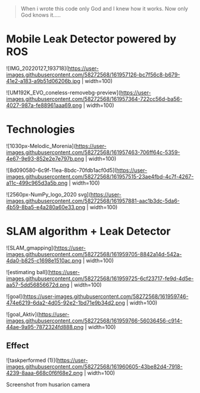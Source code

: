 > When i wrote this code only God and I knew how it works.
> Now only God knows it.....

# Mobile Leak Detector powered by ROS


![IMG_20220127_193718](https://user-images.githubusercontent.com/58272568/161957126-bc7f56c8-b679-41e2-a183-a9b51d06206b.jpg | width=100)




![UM192K_EVO_coneless-removebg-preview](https://user-images.githubusercontent.com/58272568/161957364-722cc56d-ba56-4027-987a-fe88961aaa69.png | width=100)




# Technologies




![1030px-Melodic_Morenia](https://user-images.githubusercontent.com/58272568/161957463-706ff64c-5359-4e67-9e93-852e2e7e797b.png | width=100)

![8d090580-6c9f-11ea-8bdc-70fdb1acf0d5](https://user-images.githubusercontent.com/58272568/161957515-23ae4fbd-4c7f-4267-a11c-499c965d3a5b.png | width=100)



![2560px-NumPy_logo_2020 svg](https://user-images.githubusercontent.com/58272568/161957881-aac1b3dc-5da6-4b59-8ba5-e4a280a60e33.png | width=100)





# SLAM algorithm + Leak Detector


![SLAM_gmapping](https://user-images.githubusercontent.com/58272568/161959705-8842a14d-542a-4da0-b825-c1698e1510ac.png | width=100)



![estimating ball](https://user-images.githubusercontent.com/58272568/161959725-6cf23717-fe9d-4d5e-aa57-5dd56856672d.png | width=100)


![goal](https://user-images.githubusercontent.com/58272568/161959746-474e6219-6da2-4d05-92e2-1bd71e9b34d2.png | width=100)

![goal_Aktiv](https://user-images.githubusercontent.com/58272568/161959766-56036456-c914-44ae-9a95-7872324fd888.png | width=100)


## Effect

![taskperformed (1)](https://user-images.githubusercontent.com/58272568/161960605-43be82d4-7918-4239-8aaa-668c0f6f68e2.png | width=100)


Screenshot from husarion camera
